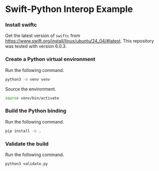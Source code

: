 # Swift-Python Interop Example

### Install swiftc
Get the latest version of `swiftc` from 
https://www.swift.org/install/linux/ubuntu/24_04/#latest.
This repository was tested with version 6.0.3.

### Create a Python virtual environment
Run the following command.
```bash
python3 -m venv venv
```
Source the environment.
```bash
source venv/bin/activate
```

### Build the Python binding
Run the following command.
```bash
pip install -e .
```

### Validate the build
Run the following command.
```bash
python3 validate.py
```
